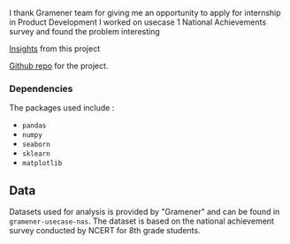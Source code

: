 I thank Gramener team for giving me an opportunity to apply for internship in Product Development
I worked on usecase 1 National Achievements survey and found the problem interesting 


[Insights](https://s3.ap-south-1.amazonaws.com/interngramener/web_app1.html)  from this project

[Github repo](https://github.com/venkatakrishnareddymallu/Gramener_Intern) for the project.


### Dependencies
The packages used include :
* `pandas`
* `numpy`
* `seaborn`
* `sklearn`
* `matplotlib`


## Data
Datasets used for analysis is provided by "Gramener" and can be found in `gramener-usecase-nas`. The dataset is based on the national achievement survey conducted by NCERT for 8th grade students.
